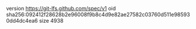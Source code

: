 version https://git-lfs.github.com/spec/v1
oid sha256:092412f28628b2e96008f9b8c4d9e82ae27582c03760d511e985930dd4dc4ea6
size 4938
